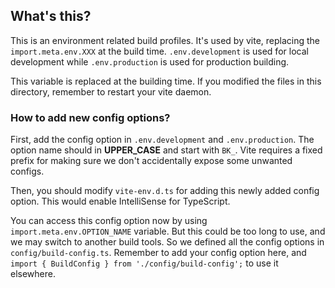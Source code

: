 ## What's this?

This is an environment related build profiles. It's used by vite, replacing the `import.meta.env.XXX` at the build time.
`.env.development` is used for local development while `.env.production` is used for production building.

This variable is replaced at the building time. If you modified the files in this directory, remember to restart your
vite daemon.

### How to add new config options?

First, add the config option in `.env.development` and `.env.production`. The option name should in **UPPER_CASE** and
start with `BK_`. Vite requires a fixed prefix for making sure we don't accidentally expose some unwanted configs.

Then, you should modify `vite-env.d.ts` for adding this newly added config option. This would enable IntelliSense for TypeScript. 

You can access this config option now by using `import.meta.env.OPTION_NAME` variable. But this could be too long to use,
and we may switch to another build tools. So we defined all the config options in `config/build-config.ts`.
Remember to add your config option here, and `import { BuildConfig } from './config/build-config';` to use it elsewhere.
